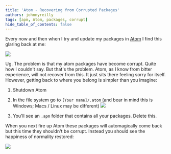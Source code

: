 ```yaml
---
title: 'Atom - Recovering from Corrupted Packages'
authors: johnnyreilly
tags: [apm, Atom, packages, corrupt]
hide_table_of_contents: false
---
```


Every now and then when I try and update my packages in [Atom](https://atom.io/) I find this glaring back at me:

![](Screenshot%2B2016-03-17%2B06.17.03.webp)

Ug. The problem is that my atom packages have become corrupt. Quite how I couldn't say. But that's the problem. Atom, as I know from bitter experience, will not recover from this. It just sits there feeling sorry for itself. However, getting back to where you belong is simpler than you imagine:

1. Shutdown Atom
2. In the file system go to `[Your name]/.atom` (and bear in mind this is Windows; Macs / Linux may be different) ![](Screenshot%2B2016-03-17%2B06.17.53.webp)

3. You'll see an `.apm` folder that contains all your packages. Delete this.

When you next fire up Atom these packages will automagically come back but this time they shouldn't be corrupt. Instead you should see the happiness of normality restored:

![](Screenshot%2B2016-03-17%2B06.23.18.webp)
